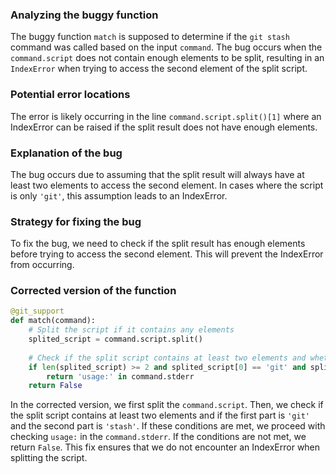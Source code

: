 ### Analyzing the buggy function
The buggy function `match` is supposed to determine if the `git stash` command was called based on the input `command`. The bug occurs when the `command.script` does not contain enough elements to be split, resulting in an `IndexError` when trying to access the second element of the split script.

### Potential error locations
The error is likely occurring in the line `command.script.split()[1]` where an IndexError can be raised if the split result does not have enough elements.

### Explanation of the bug
The bug occurs due to assuming that the split result will always have at least two elements to access the second element. In cases where the script is only `'git'`, this assumption leads to an IndexError.

### Strategy for fixing the bug
To fix the bug, we need to check if the split result has enough elements before trying to access the second element. This will prevent the IndexError from occurring.

### Corrected version of the function

```python
@git_support
def match(command):
    # Split the script if it contains any elements
    splited_script = command.script.split()
    
    # Check if the split script contains at least two elements and whether the first part is 'git' and the second part is 'stash'
    if len(splited_script) >= 2 and splited_script[0] == 'git' and splited_script[1] == 'stash':
        return 'usage:' in command.stderr
    return False
``` 

In the corrected version, we first split the `command.script`. Then, we check if the split script contains at least two elements and if the first part is `'git'` and the second part is `'stash'`. If these conditions are met, we proceed with checking `usage:` in the `command.stderr`. If the conditions are not met, we return `False`. This fix ensures that we do not encounter an IndexError when splitting the script.